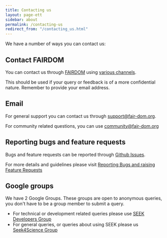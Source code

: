```yaml
---
title: Contacting us
layout: page-ett
sidebar: about
permalink: /contacting-us
redirect_from: "/contacting_us.html"
---
```



We have a number of ways you can contact us:


## Contact FAIRDOM

You can contact us through [FAIRDOM](https://fair-dom.org) using [various channels](https://fair-dom.org/get_involved).

This should be used if your query or feedback is of a more confidential nature. Remember to provide your email address.

## Email

For general support you can contact us through [support@fair-dom.org](mailto:support@fair-dom.org).

For community related questions, you can use [community@fair-dom.org](mailto:community@fair-dom.org)

## Reporting bugs and feature requests

Bugs and feature requests can be reported through [Github Issues](https://fair-dom.org/issues).

For more details and guidelines please visit [Reporting Bugs and raising Feature Requests](/tech/reporting-bugs-and-features.html)

## Google groups

We have 2 Google Groups. These groups are open to anonymous queries, you don't have to be a group member to submit a query.

* For technical or development related queries please use [SEEK Developers Group](https://groups.google.com/group/seek-developers)
* For general queries, or queries about using SEEK please us [Seek4Science Group](https://groups.google.com/group/seek4science)

